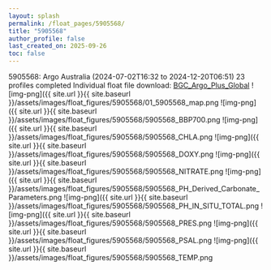 ```yaml
---
layout: splash
permalink: /float_pages/5905568/
title: "5905568"
author_profile: false
last_created_on: 2025-09-26
toc: false
---
```

 
5905568: Argo Australia (2024-07-02T16:32 to 2024-12-20T06:51)
23 profiles completed
Individual float file download: [BGC_Argo_Plus_Global](https://ftp.soest.hawaii.edu/bgc_argo_plus/Individual_Floats/outliers_removed/5905568_Sprof_processed.nc)
![img-png]({{ site.url }}{{ site.baseurl }}/assets/images/float_figures/5905568/01_5905568_map.png
![img-png]({{ site.url }}{{ site.baseurl }}/assets/images/float_figures/5905568/5905568_BBP700.png
![img-png]({{ site.url }}{{ site.baseurl }}/assets/images/float_figures/5905568/5905568_CHLA.png
![img-png]({{ site.url }}{{ site.baseurl }}/assets/images/float_figures/5905568/5905568_DOXY.png
![img-png]({{ site.url }}{{ site.baseurl }}/assets/images/float_figures/5905568/5905568_NITRATE.png
![img-png]({{ site.url }}{{ site.baseurl }}/assets/images/float_figures/5905568/5905568_PH_Derived_Carbonate_Parameters.png
![img-png]({{ site.url }}{{ site.baseurl }}/assets/images/float_figures/5905568/5905568_PH_IN_SITU_TOTAL.png
![img-png]({{ site.url }}{{ site.baseurl }}/assets/images/float_figures/5905568/5905568_PRES.png
![img-png]({{ site.url }}{{ site.baseurl }}/assets/images/float_figures/5905568/5905568_PSAL.png
![img-png]({{ site.url }}{{ site.baseurl }}/assets/images/float_figures/5905568/5905568_TEMP.png
